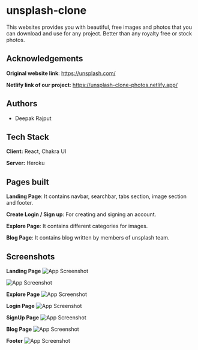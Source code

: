 
# unsplash-clone

This websites provides you with beautiful, free images and photos that you can download and use for any project. Better than any royalty free or stock photos.


## Acknowledgements

**Original website link**: https://unsplash.com/

**Netlify link of our project**: https://unsplash-clone-photos.netlify.app/

## Authors

- Deepak Rajput


## Tech Stack

**Client:** React, Chakra UI

**Server:** Heroku


## Pages built

**Landing Page**: It contains navbar, searchbar, tabs section, image section and footer.

**Create Login / Sign up**: For creating and signing an account.

**Explore Page**: It contains different categories for images.

**Blog Page**: It contains blog written by members of unsplash team.

## Screenshots

**Landing Page**
![App Screenshot](https://github.com/deepRaj06/afraid-sheep-6919/blob/main/Screenshots/landingPage1.png?raw=true)

![App Screenshot](https://github.com/deepRaj06/afraid-sheep-6919/blob/main/Screenshots/landingPage2.png?raw=true)

**Explore Page**
![App Screenshot](https://github.com/deepRaj06/afraid-sheep-6919/blob/main/Screenshots/explorePage.png?raw=true)

**Login Page**
![App Screenshot](https://github.com/deepRaj06/afraid-sheep-6919/blob/main/Screenshots/loginPage.png?raw=true)

**SignUp Page**
![App Screenshot](https://github.com/deepRaj06/afraid-sheep-6919/blob/main/Screenshots/signupPage.png?raw=true)

**Blog Page**
![App Screenshot](https://github.com/deepRaj06/afraid-sheep-6919/blob/main/Screenshots/blogPage.png?raw=true)

**Footer**
![App Screenshot](https://github.com/deepRaj06/afraid-sheep-6919/blob/main/Screenshots/footerSection.png?raw=true)
